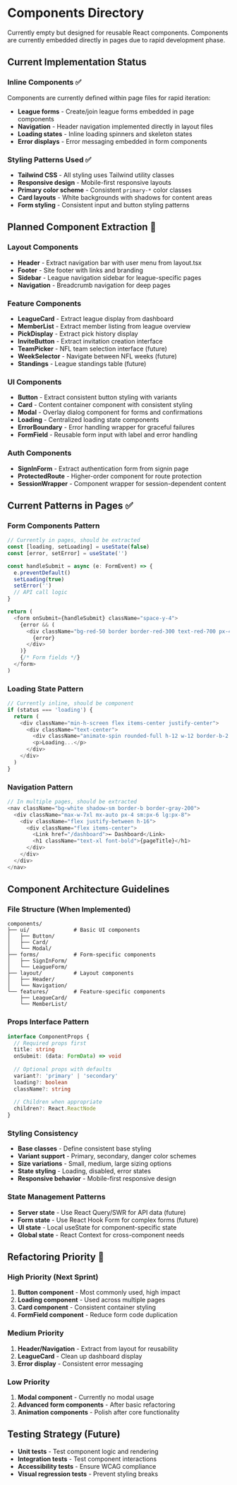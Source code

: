# Components Directory

Currently empty but designed for reusable React components. Components are currently embedded directly in pages due to rapid development phase.

## Current Implementation Status

### Inline Components ✅
Components are currently defined within page files for rapid iteration:
- **League forms** - Create/join league forms embedded in page components
- **Navigation** - Header navigation implemented directly in layout files
- **Loading states** - Inline loading spinners and skeleton states
- **Error displays** - Error messaging embedded in form components

### Styling Patterns Used ✅
- **Tailwind CSS** - All styling uses Tailwind utility classes
- **Responsive design** - Mobile-first responsive layouts
- **Primary color scheme** - Consistent `primary-*` color classes
- **Card layouts** - White backgrounds with shadows for content areas
- **Form styling** - Consistent input and button styling patterns

## Planned Component Extraction 🔄

### Layout Components
- **Header** - Extract navigation bar with user menu from layout.tsx
- **Footer** - Site footer with links and branding
- **Sidebar** - League navigation sidebar for league-specific pages
- **Navigation** - Breadcrumb navigation for deep pages

### Feature Components
- **LeagueCard** - Extract league display from dashboard
- **MemberList** - Extract member listing from league overview
- **PickDisplay** - Extract pick history display
- **InviteButton** - Extract invitation creation interface
- **TeamPicker** - NFL team selection interface (future)
- **WeekSelector** - Navigate between NFL weeks (future)
- **Standings** - League standings table (future)

### UI Components
- **Button** - Extract consistent button styling with variants
- **Card** - Content container component with consistent styling
- **Modal** - Overlay dialog component for forms and confirmations
- **Loading** - Centralized loading state components
- **ErrorBoundary** - Error handling wrapper for graceful failures
- **FormField** - Reusable form input with label and error handling

### Auth Components
- **SignInForm** - Extract authentication form from signin page
- **ProtectedRoute** - Higher-order component for route protection
- **SessionWrapper** - Component wrapper for session-dependent content

## Current Patterns in Pages ✅

### Form Components Pattern
```typescript
// Currently in pages, should be extracted
const [loading, setLoading] = useState(false)
const [error, setError] = useState('')

const handleSubmit = async (e: FormEvent) => {
  e.preventDefault()
  setLoading(true)
  setError('')
  // API call logic
}

return (
  <form onSubmit={handleSubmit} className="space-y-4">
    {error && (
      <div className="bg-red-50 border border-red-300 text-red-700 px-4 py-3 rounded">
        {error}
      </div>
    )}
    {/* Form fields */}
  </form>
)
```

### Loading State Pattern
```typescript
// Currently inline, should be component
if (status === 'loading') {
  return (
    <div className="min-h-screen flex items-center justify-center">
      <div className="text-center">
        <div className="animate-spin rounded-full h-12 w-12 border-b-2 border-primary-600 mx-auto mb-4"></div>
        <p>Loading...</p>
      </div>
    </div>
  )
}
```

### Navigation Pattern
```typescript
// In multiple pages, should be extracted
<nav className="bg-white shadow-sm border-b border-gray-200">
  <div className="max-w-7xl mx-auto px-4 sm:px-6 lg:px-8">
    <div className="flex justify-between h-16">
      <div className="flex items-center">
        <Link href="/dashboard">← Dashboard</Link>
        <h1 className="text-xl font-bold">{pageTitle}</h1>
      </div>
    </div>
  </div>
</nav>
```

## Component Architecture Guidelines

### File Structure (When Implemented)
```
components/
├── ui/              # Basic UI components
│   ├── Button/
│   ├── Card/
│   └── Modal/
├── forms/           # Form-specific components
│   ├── SignInForm/
│   └── LeagueForm/
├── layout/          # Layout components
│   ├── Header/
│   └── Navigation/
└── features/        # Feature-specific components
    ├── LeagueCard/
    └── MemberList/
```

### Props Interface Pattern
```typescript
interface ComponentProps {
  // Required props first
  title: string
  onSubmit: (data: FormData) => void
  
  // Optional props with defaults
  variant?: 'primary' | 'secondary'
  loading?: boolean
  className?: string
  
  // Children when appropriate
  children?: React.ReactNode
}
```

### Styling Consistency
- **Base classes** - Define consistent base styling
- **Variant support** - Primary, secondary, danger color schemes
- **Size variations** - Small, medium, large sizing options
- **State styling** - Loading, disabled, error states
- **Responsive behavior** - Mobile-first responsive design

### State Management Patterns
- **Server state** - Use React Query/SWR for API data (future)
- **Form state** - Use React Hook Form for complex forms (future)
- **UI state** - Local useState for component-specific state
- **Global state** - React Context for cross-component needs

## Refactoring Priority 🔄

### High Priority (Next Sprint)
1. **Button component** - Most commonly used, high impact
2. **Loading component** - Used across multiple pages
3. **Card component** - Consistent container styling
4. **FormField component** - Reduce form code duplication

### Medium Priority
1. **Header/Navigation** - Extract from layout for reusability
2. **LeagueCard** - Clean up dashboard display
3. **Error display** - Consistent error messaging

### Low Priority
1. **Modal component** - Currently no modal usage
2. **Advanced form components** - After basic refactoring
3. **Animation components** - Polish after core functionality

## Testing Strategy (Future)
- **Unit tests** - Test component logic and rendering
- **Integration tests** - Test component interactions
- **Accessibility tests** - Ensure WCAG compliance
- **Visual regression tests** - Prevent styling breaks